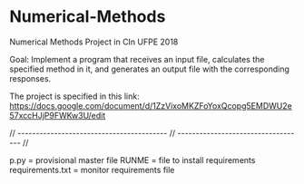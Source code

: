# Numerical-Methods
Numerical Methods Project in CIn UFPE 2018

Goal: Implement a program that receives an input file, 
calculates the specified method in it, and generates an
output file with the corresponding responses.

The project is specified in this link:
https://docs.google.com/document/d/1ZzVixoMKZFoYoxQcopg5EMDWU2e57xccHJjP9FWKw3U/edit

// ----------------------------------------- // ----------------------------------- //

p.py = provisional master file
RUNME = file to install requirements
requirements.txt = monitor requirements file
